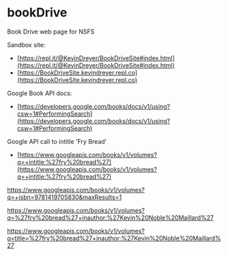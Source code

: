 # bookDrive
Book Drive web page for NSFS


Sandbox site:
- [https://repl.it/@KevinDreyer/BookDriveSite#index.html](https://repl.it/@KevinDreyer/BookDriveSite#index.html) 
- [https://BookDriveSite.kevindreyer.repl.co](https://BookDriveSite.kevindreyer.repl.co)

Google Book API docs:
- [https://developers.google.com/books/docs/v1/using?csw=1#PerformingSearch](https://developers.google.com/books/docs/v1/using?csw=1#PerformingSearch)

Google API call to intitle 'Fry Bread'
- [https://www.googleapis.com/books/v1/volumes?q=+intitle:%27fry%20bread%27](https://www.googleapis.com/books/v1/volumes?q=+intitle:%27fry%20bread%27)


https://www.googleapis.com/books/v1/volumes?q=+isbn=9781419705830&maxResults=1

https://www.googleapis.com/books/v1/volumes?q=%27fry%20bread%27+inauthor:%27Kevin%20Noble%20Maillard%27

https://www.googleapis.com/books/v1/volumes?q=title=%27fry%20bread%27+inauthor:%27Kevin%20Noble%20Maillard%27